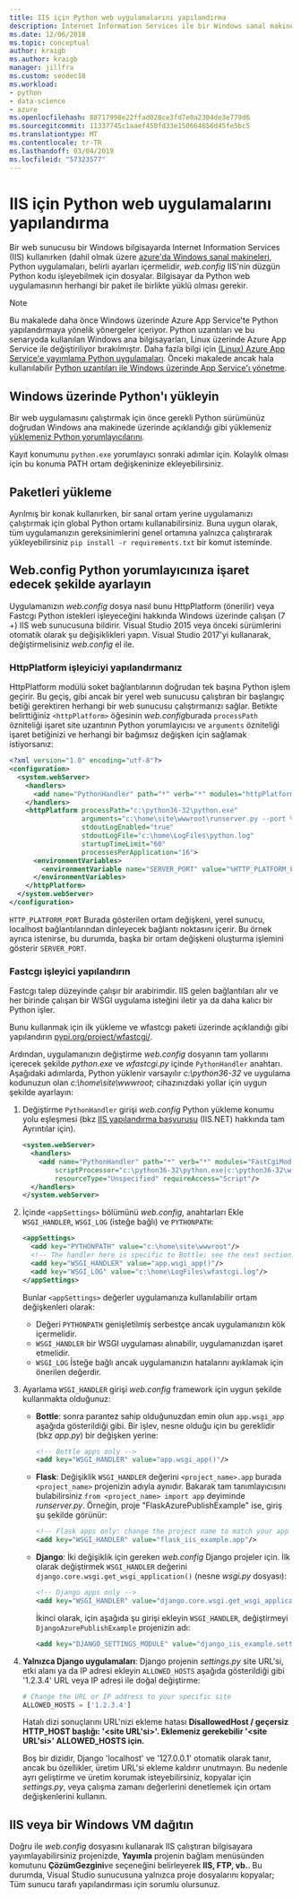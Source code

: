 ```yaml
---
title: IIS için Python web uygulamalarını yapılandırma
description: Internet Information Services ile bir Windows sanal makinesinden çalıştırmak için Python web uygulamaları nasıl yapılandıracağınızı öğrenmek.
ms.date: 12/06/2018
ms.topic: conceptual
author: kraigb
ms.author: kraigb
manager: jillfra
ms.custom: seodec18
ms.workload:
- python
- data-science
- azure
ms.openlocfilehash: 88717998e22ffad028ce3fd7e0a2304de3e779d6
ms.sourcegitcommit: 11337745c1aaef450fd33e150664656d45fe5bc5
ms.translationtype: MT
ms.contentlocale: tr-TR
ms.lasthandoff: 03/04/2019
ms.locfileid: "57323577"
---
```

# <a name="configure-python-web-apps-for-iis"></a>IIS için Python web uygulamalarını yapılandırma

Bir web sunucusu bir Windows bilgisayarda Internet Information Services (IIS) kullanırken (dahil olmak üzere [azure'da Windows sanal makineleri](/azure/architecture/reference-architectures/n-tier/windows-vm), Python uygulamaları, belirli ayarları içermelidir, *web.config* IIS'nin düzgün Python kodu işleyebilmek için dosyalar. Bilgisayar da Python web uygulamasının herhangi bir paket ile birlikte yüklü olması gerekir.

> [!Note]
> Bu makalede daha önce Windows üzerinde Azure App Service'te Python yapılandırmaya yönelik yönergeler içeriyor. Python uzantıları ve bu senaryoda kullanılan Windows ana bilgisayarları, Linux üzerinde Azure App Service ile değiştiriliyor bırakılmıştır. Daha fazla bilgi için [(Linux) Azure App Service'e yayımlama Python uygulamaları](publishing-python-web-applications-to-azure-from-visual-studio.md). Önceki makalede ancak hala kullanılabilir [Python uzantıları ile Windows üzerinde App Service'ı yönetme](managing-python-on-azure-app-service.md).

## <a name="install-python-on-windows"></a>Windows üzerinde Python'ı yükleyin

Bir web uygulamasını çalıştırmak için önce gerekli Python sürümünüz doğrudan Windows ana makinede üzerinde açıklandığı gibi yüklemeniz [yüklemeniz Python yorumlayıcılarını](installing-python-interpreters.md).

Kayıt konumunu `python.exe` yorumlayıcı sonraki adımlar için. Kolaylık olması için bu konuma PATH ortam değişkeninize ekleyebilirsiniz.

## <a name="install-packages"></a>Paketleri yükleme

Ayrılmış bir konak kullanırken, bir sanal ortam yerine uygulamanızı çalıştırmak için global Python ortamı kullanabilirsiniz. Buna uygun olarak, tüm uygulamanızın gereksinimlerini genel ortamına yalnızca çalıştırarak yükleyebilirsiniz `pip install -r requirements.txt` bir komut isteminde.

## <a name="set-webconfig-to-point-to-the-python-interpreter"></a>Web.config Python yorumlayıcınıza işaret edecek şekilde ayarlayın

Uygulamanızın *web.config* dosya nasıl bunu HttpPlatform (önerilir) veya Fastcgı Python istekleri işleyeceğini hakkında Windows üzerinde çalışan (7 +) IIS web sunucusuna bildirir. Visual Studio 2015 veya önceki sürümlerini otomatik olarak şu değişiklikleri yapın. Visual Studio 2017'yi kullanarak, değiştirmelisiniz *web.config* el ile.

### <a name="configure-the-httpplatform-handler"></a>HttpPlatform işleyiciyi yapılandırmanız

HttpPlatform modülü soket bağlantılarının doğrudan tek başına Python işlem geçirir. Bu geçiş, gibi ancak bir yerel web sunucusu çalıştıran bir başlangıç betiği gerektiren herhangi bir web sunucusu çalıştırmanızı sağlar. Betikte belirttiğiniz `<httpPlatform>` öğesinin *web.config*burada `processPath` özniteliği işaret site uzantının Python yorumlayıcısı ve `arguments` özniteliği işaret betiğinizi ve herhangi bir bağımsız değişken için sağlamak istiyorsanız:

```xml
<?xml version="1.0" encoding="utf-8"?>
<configuration>
  <system.webServer>
    <handlers>
      <add name="PythonHandler" path="*" verb="*" modules="httpPlatformHandler" resourceType="Unspecified"/>
    </handlers>
    <httpPlatform processPath="c:\python36-32\python.exe"
                  arguments="c:\home\site\wwwroot\runserver.py --port %HTTP_PLATFORM_PORT%"
                  stdoutLogEnabled="true"
                  stdoutLogFile="c:\home\LogFiles\python.log"
                  startupTimeLimit="60"
                  processesPerApplication="16">
      <environmentVariables>
        <environmentVariable name="SERVER_PORT" value="%HTTP_PLATFORM_PORT%" />
      </environmentVariables>
    </httpPlatform>
  </system.webServer>
</configuration>
```

`HTTP_PLATFORM_PORT` Burada gösterilen ortam değişkeni, yerel sunucu, localhost bağlantılarından dinleyecek bağlantı noktasını içerir. Bu örnek ayrıca istenirse, bu durumda, başka bir ortam değişkeni oluşturma işlemini gösterir `SERVER_PORT`.

### <a name="configure-the-fastcgi-handler"></a>Fastcgı işleyici yapılandırın

Fastcgı talep düzeyinde çalışır bir arabirimdir. IIS gelen bağlantıları alır ve her birinde çalışan bir WSGI uygulama isteğini iletir ya da daha kalıcı bir Python işler.

Bunu kullanmak için ilk yükleme ve wfastcgı paketi üzerinde açıklandığı gibi yapılandırın [pypi.org/project/wfastcgi/](https://pypi.io/project/wfastcgi).

Ardından, uygulamanızın değiştirme *web.config* dosyanın tam yollarını içerecek şekilde *python.exe* ve *wfastcgi.py* içinde `PythonHandler` anahtarı. Aşağıdaki adımlarda, Python yüklenir varsayılır *c:\python36-32* ve uygulama kodunuzun olan *c:\home\site\wwwroot*; cihazınızdaki yollar için uygun şekilde ayarlayın:

1. Değiştirme `PythonHandler` girişi *web.config* Python yükleme konumu yolu eşleşmesi (bkz [IIS yapılandırma başvurusu](https://www.iis.net/configreference) (IIS.NET) hakkında tam Ayrıntılar için).

    ```xml
    <system.webServer>
      <handlers>
        <add name="PythonHandler" path="*" verb="*" modules="FastCgiModule"
            scriptProcessor="c:\python36-32\python.exe|c:\python36-32\wfastcgi.py"
            resourceType="Unspecified" requireAccess="Script"/>
      </handlers>
    </system.webServer>
    ```

1. İçinde `<appSettings>` bölümünü *web.config*, anahtarları Ekle `WSGI_HANDLER`, `WSGI_LOG` (isteğe bağlı) ve `PYTHONPATH`:

    ```xml
    <appSettings>
      <add key="PYTHONPATH" value="c:\home\site\wwwroot"/>
      <!-- The handler here is specific to Bottle; see the next section. -->
      <add key="WSGI_HANDLER" value="app.wsgi_app()"/>
      <add key="WSGI_LOG" value="c:\home\LogFiles\wfastcgi.log"/>
    </appSettings>
    ```

    Bunlar `<appSettings>` değerler uygulamanıza kullanılabilir ortam değişkenleri olarak:

    - Değeri `PYTHONPATH` genişletilmiş serbestçe ancak uygulamanızın kök içermelidir.
    - `WSGI_HANDLER` bir WSGI uygulaması alınabilir, uygulamanızdan işaret etmelidir.
    - `WSGI_LOG` İsteğe bağlı ancak uygulamanızın hatalarını ayıklamak için önerilen değerdir.

1. Ayarlama `WSGI_HANDLER` girişi *web.config* framework için uygun şekilde kullanmakta olduğunuz:

    - **Bottle**: sonra parantez sahip olduğunuzdan emin olun `app.wsgi_app` aşağıda gösterildiği gibi. Bir işlev, nesne olduğu için bu gereklidir (bkz *app.py*) bir değişken yerine:

        ```xml
        <!-- Bottle apps only -->
        <add key="WSGI_HANDLER" value="app.wsgi_app()"/>
        ```

    - **Flask**: Değişiklik `WSGI_HANDLER` değerini `<project_name>.app` burada `<project_name>` projenizin adıyla aynıdır. Bakarak tam tanımlayıcısını bulabilirsiniz `from <project_name> import app` deyiminde *runserver.py*. Örneğin, proje "FlaskAzurePublishExample" ise, giriş şu şekilde görünür:

        ```xml
        <!-- Flask apps only: change the project name to match your app -->
        <add key="WSGI_HANDLER" value="flask_iis_example.app"/>
        ```

    - **Django**: İki değişiklik için gereken *web.config* Django projeler için. İlk olarak değiştirmek `WSGI_HANDLER` değerini `django.core.wsgi.get_wsgi_application()` (nesne *wsgi.py* dosyası):

        ```xml
        <!-- Django apps only -->
        <add key="WSGI_HANDLER" value="django.core.wsgi.get_wsgi_application()"/>
        ```

        İkinci olarak, için aşağıda şu girişi ekleyin `WSGI_HANDLER`, değiştirmeyi `DjangoAzurePublishExample` projenizin adı:

        ```xml
        <add key="DJANGO_SETTINGS_MODULE" value="django_iis_example.settings" />
        ```

1. **Yalnızca Django uygulamaları**: Django projenin *settings.py* site URL'si, etki alanı ya da IP adresi ekleyin `ALLOWED_HOSTS` aşağıda gösterildiği gibi '1.2.3.4' URL veya IP adresi ile doğal değiştirme:

    ```python
    # Change the URL or IP address to your specific site
    ALLOWED_HOSTS = ['1.2.3.4']
    ```

    Hatalı dizi sonuçlarını URL'nizi ekleme hatası **DisallowedHost / geçersiz HTTP_HOST başlığı: '\<site URL'si\>'. Eklemeniz gerekebilir '\<site URL'si\>' ALLOWED_HOSTS için.**

    Boş bir dizidir, Django 'localhost' ve '127.0.0.1' otomatik olarak tanır, ancak bu özellikler, üretim URL'si ekleme kaldırır unutmayın. Bu nedenle ayrı geliştirme ve üretim korumak isteyebilirsiniz, kopyalar için *settings.py*, veya çalışma zamanı değerlerini denetlemek için ortam değişkenlerini kullanın.

## <a name="deploy-to-iis-or-a-windows-vm"></a>IIS veya bir Windows VM dağıtın

Doğru ile *web.config* dosyasını kullanarak IIS çalıştıran bilgisayara yayımlayabilirsiniz projenizde, **Yayımla** projenin bağlam menüsünden komutunu **ÇözümGezgini**ve seçeneğini belirleyerek **IIS, FTP, vb.**. Bu durumda, Visual Studio sunucusuna yalnızca proje dosyalarını kopyalar; Tüm sunucu tarafı yapılandırması için sorumlu olursunuz.
